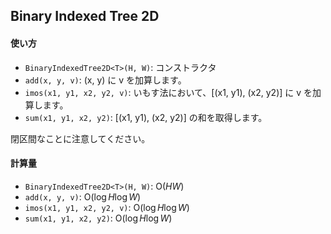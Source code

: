 ## Binary Indexed Tree 2D

#### 使い方

- `BinaryIndexedTree2D<T>(H, W)`: コンストラクタ
- `add(x, y, v)`: (x, y) に v を加算します。
- `imos(x1, y1, x2, y2, v)`: いもす法において、[(x1, y1), (x2, y2)] に v を加算します。
- `sum(x1, y1, x2, y2)`: [(x1, y1), (x2, y2)] の和を取得します。

閉区間なことに注意してください。

#### 計算量

- `BinaryIndexedTree2D<T>(H, W)`: $\mathrm{O}(HW)$
- `add(x, y, v)`: $\mathrm{O}(\log H \log W)$
- `imos(x1, y1, x2, y2, v)`: $\mathrm{O}(\log H \log W)$
- `sum(x1, y1, x2, y2)`: $\mathrm{O}(\log H \log W)$
